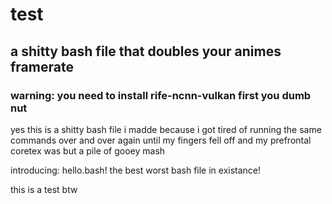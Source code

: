 # test
## a shitty bash file that doubles your animes framerate

### warning: you need to install rife-ncnn-vulkan first you dumb nut

yes this is a shitty bash file i madde because i got tired of running the same commands over and over again 
until my fingers fell off and my prefrontal coretex was but a pile of gooey mash

introducing: hello.bash! the best worst bash file in existance!

this is a test btw
